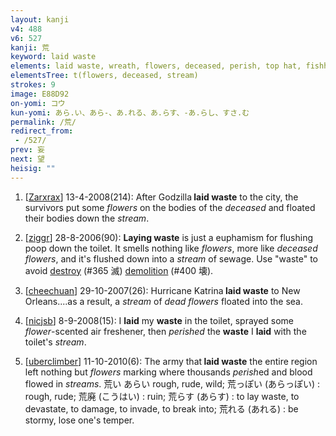 ```yaml
---
layout: kanji
v4: 488
v6: 527
kanji: 荒
keyword: laid waste
elements: laid waste, wreath, flowers, deceased, perish, top hat, fishhook, stream, flood
elementsTree: t(flowers, deceased, stream)
strokes: 9
image: E88D92
on-yomi: コウ
kun-yomi: あら.い、あら-、あ.れる、あ.らす、-あ.らし、すさ.む
permalink: /荒/
redirect_from:
 - /527/
prev: 妄
next: 望
heisig: ""
---
```


1) [<a href="http://kanji.koohii.com/profile/Zarxrax">Zarxrax</a>] 13-4-2008(214): After Godzilla<strong> laid waste</strong> to the city, the survivors put some <em>flowers</em> on the bodies of the <em>deceased</em> and floated their bodies down the <em>stream</em>.

2) [<a href="http://kanji.koohii.com/profile/ziggr">ziggr</a>] 28-8-2006(90): <strong>Laying waste</strong> is just a euphamism for flushing poop down the toilet. It smells nothing like <em>flowers</em>, more like <em>deceased flowers</em>, and it&#039;s flushed down into a <em>stream</em> of sewage. Use &quot;waste&quot; to avoid <a href="../v4/365.html">destroy</a> (#365 滅) <a href="../v4/400.html">demolition</a> (#400 壊).

3) [<a href="http://kanji.koohii.com/profile/cheechuan">cheechuan</a>] 29-10-2007(26): Hurricane Katrina<strong> laid waste</strong> to New Orleans....as a result, a <em>stream</em> of <em>dead flowers</em> floated into the sea.

4) [<a href="http://kanji.koohii.com/profile/nicjsb">nicjsb</a>] 8-9-2008(15): I <strong>laid</strong> my <strong>waste</strong> in the toilet, sprayed some <em>flower</em>-scented air freshener, then <em>perished</em> the <strong>waste</strong> I <strong>laid</strong> with the toilet&#039;s <em>stream</em>.

5) [<a href="http://kanji.koohii.com/profile/uberclimber">uberclimber</a>] 11-10-2010(6): The army that<strong> laid waste</strong> the entire region left nothing but <em>flowers</em> marking where thousands <em>perish</em>ed and blood flowed in <em>streams</em>. 荒い あらい rough, rude, wild; 荒っぽい (あらっぽい) : rough, rude; 荒廃 (こうはい) : ruin; 荒らす (あらす) : to lay waste, to devastate, to damage, to invade, to break into; 荒れる (あれる) : be stormy, lose one&#039;s temper.

